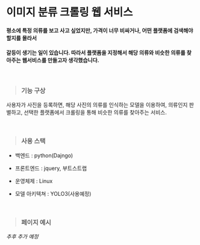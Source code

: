 # 이미지 분류 크롤링 웹 서비스    

#### 평소에 특정 의류를 보고 사고 싶었지만, 가격이 너무 비싸거나, 어떤 플랫폼에 검색해야 할지를 몰라서   
#### 갈등이 생기는 일이 있습니다. 따라서 플랫폼을 지정해서 해당 의류와 비슷한 의류를 찾아주는 웹서비스를 만들고자 생각했습니다.   


<br>

>### 기능 구상   

사용자가 사진을 등록하면, 해당 사진의 의류를 인식하는 모델을 이용하여, 의류인지 판별하고, 
선택한 플랫폼에서 크롤링을 통해 비슷한 의류를 찾아주는 서비스.

<br>

>### 사용 스택   

- 백엔드 : python(Dajngo)   

- 프론트엔드 : jquery, 부트스트랩   

- 운영체제 : Linux    

- 모델 아키텍쳐 : YOLO3(사용예정)   


<br>

>### 페이지 예시   

*추후 추가 예정*   


<br>




